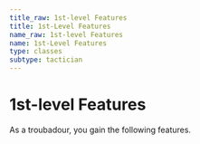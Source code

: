 ```yaml
---
title_raw: 1st-level Features
title: 1st-Level Features
name_raw: 1st-level Features
name: 1st-Level Features
type: classes
subtype: tactician
---
```


# 1st-level Features

As a troubadour, you gain the following features.

